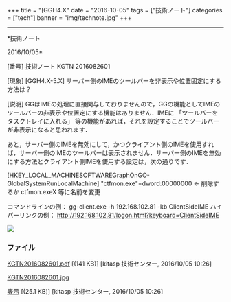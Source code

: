 ﻿+++
title = "[GGH4.X"
date = "2016-10-05"
tags = ["技術ノート"]
categories = ["tech"]
banner = "img/technote.jpg"
+++

-----------------------------------------------------------------------------------------------------------------------------

*技術ノート

2016/10/05*


[番号]
技術ノート KGTN 2016082601

[現象]
[GGH4.X-5.X]
サーバー側のIMEのツールバーを非表示や位置固定にする方法は？

[説明]
GGはIMEの処理に直接関与しておりませんので，GGの機能としてIMEのツールバーの非表示や位置定にする機能はありません．IMEに
「ツールバーをタスクトレイに入れる」
等の機能があれば，それを設定することでツールバーが非表示になると思われます．

あと，サーバー側のIMEを無効にして，かつクライアント側のIMEを使用すれば，サーバー側のIMEのツールバーは表示されません．サーバー側のIMEを無効にする方法とクライアント側IMEを使用する設定は，次の通りです．

[HKEY_LOCAL_MACHINESOFTWAREGraphOnGO-GlobalSystemRunLocalMachine]
"ctfmon.exe"=dword:00000000 ← 削除するか ctfmon.exeX 等に名前を変更

コマンドラインの例： gg-client.exe -h 192.168.102.81 -kb ClientSideIME
ハイパーリンクの例：
<http://192.168.102.81/logon.html?keyboard=ClientSideIME>

![](http://techreport.kitasp.net/attachments/download/3020/KGTN2016082601.jpg)


### ファイル

 
 


[KGTN2016082601.pdf](http://techreport.kitasp.net/attachments/download/3019/KGTN2016082601.pdf)
 [(141 KB)] [kitasp 技術センター, 2016/10/05
10:26]

[KGTN2016082601.jpg](http://techreport.kitasp.net/attachments/download/3020/KGTN2016082601.jpg)

[表示](http://techreport.kitasp.net/attachments/3020/KGTN2016082601.jpg "表示")
 [(25.1 KB)] [kitasp 技術センター, 2016/10/05
10:26]


 


 

